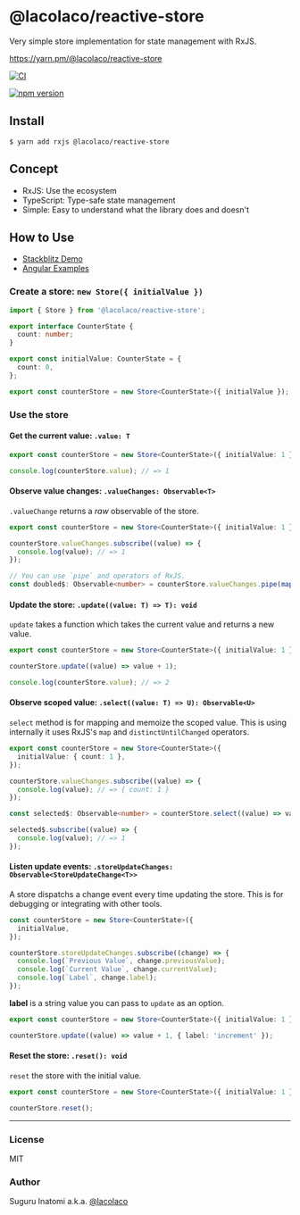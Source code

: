 # @lacolaco/reactive-store

Very simple store implementation for state management with RxJS.

https://yarn.pm/@lacolaco/reactive-store

[![CI](https://github.com/lacolaco/reactive-store/actions/workflows/ci.yml/badge.svg)](https://github.com/lacolaco/reactive-store/actions/workflows/ci.yml)

[![npm version](https://badge.fury.io/js/%40lacolaco%2Freactive-store.svg)](https://badge.fury.io/js/%40lacolaco%2Freactive-store)

## Install

```
$ yarn add rxjs @lacolaco/reactive-store
```

## Concept

- RxJS: Use the ecosystem
- TypeScript: Type-safe state management
- Simple: Easy to understand what the library does and doesn't

## How to Use

- [Stackblitz Demo](https://stackblitz.com/edit/typescript-36dxgn?file=index.ts)
- [Angular Examples](/examples/example-angular/src/app/examples/)

### Create a store: `new Store({ initialValue })`

```ts
import { Store } from '@lacolaco/reactive-store';

export interface CounterState {
  count: number;
}

export const initialValue: CounterState = {
  count: 0,
};

export const counterStore = new Store<CounterState>({ initialValue });
```

### Use the store

#### Get the current value: `.value: T`

```ts
export const counterStore = new Store<CounterState>({ initialValue: 1 });

console.log(counterStore.value); // => 1
```

#### Observe value changes: `.valueChanges: Observable<T>`

`.valueChange` returns a _raw_ observable of the store.

```ts
export const counterStore = new Store<CounterState>({ initialValue: 1 });

counterStore.valueChanges.subscribe((value) => {
  console.log(value); // => 1
});

// You can use `pipe` and operators of RxJS.
const doubled$: Observable<number> = counterStore.valueChanges.pipe(map((value) => value * 2));
```

#### Update the store: `.update((value: T) => T): void`

`update` takes a function which takes the current value and returns a new value.

```ts
export const counterStore = new Store<CounterState>({ initialValue: 1 });

counterStore.update((value) => value + 1);

console.log(counterStore.value); // => 2
```

#### Observe scoped value: `.select((value: T) => U): Observable<U>`

`select` method is for mapping and memoize the scoped value.
This is using internally it uses RxJS's `map` and `distinctUntilChanged` operators.

```ts
export const counterStore = new Store<CounterState>({
  initialValue: { count: 1 },
});

counterStore.valueChanges.subscribe((value) => {
  console.log(value); // => { count: 1 }
});

const selected$: Observable<number> = counterStore.select((value) => value.count);

selected$.subscribe((value) => {
  console.log(value); // => 1
});
```

#### Listen update events: `.storeUpdateChanges: Observable<StoreUpdateChange<T>>`

A store dispatchs a change event every time updating the store.
This is for debugging or integrating with other tools.

```ts
const counterStore = new Store<CounterState>({
  initialValue,
});

counterStore.storeUpdateChanges.subscribe((change) => {
  console.log(`Previous Value`, change.previousValue);
  console.log(`Current Value`, change.currentValue);
  console.log(`Label`, change.label);
});
```

**label** is a string value you can pass to `update` as an option.

```ts
export const counterStore = new Store<CounterState>({ initialValue: 1 });

counterStore.update((value) => value + 1, { label: 'increment' });
```

#### Reset the store: `.reset(): void`

`reset` the store with the initial value.

```ts
export const counterStore = new Store<CounterState>({ initialValue: 1 });

counterStore.reset();
```

---

### License

MIT

### Author

Suguru Inatomi a.k.a. [@lacolaco](https://twitter.com/laco2net)
